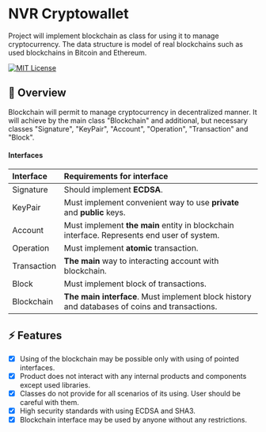 # NVR Cryptowallet

Project will implement blockchain as class for using it to manage cryptocurrency.
The data structure is model of real blockchains such as used blockchains in Bitcoin and Ethereum.

[![MIT License](https://img.shields.io/apm/l/atomic-design-ui.svg)](https://choosealicense.com/licenses/mit/)

## 🚀 Overview

Blockchain will permit to manage cryptocurrency in decentralized manner. It will
achieve by the main class "Blockchain" and additional, but necessary classes "Signature", 
"KeyPair", "Account", "Operation", "Transaction" and "Block".

#### Interfaces

| Interface   | Requirements for interface                                                                    |
| :---------- | :-------------------------------------------------------------------------------------------- |
| Signature   | Should implement **ECDSA**.                                                                   |
| KeyPair     | Must implement convenient way to use **private** and **public** keys.                         |
| Account     | Must implement **the main** entity in blockchain interface. Represents end user of system.    |
| Operation   | Must implement **atomic** transaction.                                                        |
| Transaction | **The main** way to interacting account with blockchain.                                      | 
| Block       | Must implement block of transactions.                                                         |
| Blockchain  | **The main interface**. Must implement block history and databases of coins and transactions. |

## ⚡️ Features

- [x] Using of the blockchain may be possible only with using of pointed interfaces.
- [x] Product does not interact with any internal products and components except used libraries.
- [x] Classes do not provide for all scenarios of its using. User should be careful with them.
- [x] High security standards with using ECDSA and SHA3.
- [x] Blockchain interface may be used by anyone without any restrictions.
